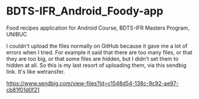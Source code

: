 # BDTS-IFR_Android_Foody-app
Food recipes application for Android Course, BDTS-IFR Masters Program, UNIBUC

I couldn't upload the files normally on GitHub because it gave me a lot of errors when I tried. For example it said that there are too many files, or that they are too big, or that some files are hidden, but I didn't set them to hidden at all. So this is my last resort of uploading them, via this sendbig link. It's like wetransfer.

https://www.sendbig.com/view-files?Id=c1548d54-138c-9c92-ae97-cb81f01d0f21
